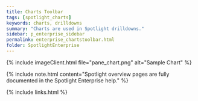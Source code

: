 ```yaml
---
title: Charts Toolbar
tags: [spotlight_charts]
keywords: charts, drilldowns
summary: "Charts are used in Spotlight drilldowns."
sidebar: p_enterprise_sidebar
permalink: enterprise_chartstoolbar.html
folder: SpotlightEnterprise
---
```


{% include imageClient.html file="pane_chart.png" alt="Sample Chart" %}


{% include note.html content="Spotlight overview pages are fully documented in the Spotlight Enterprise help." %}

{% include links.html %}
